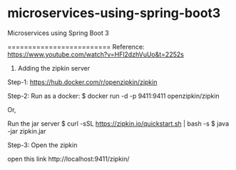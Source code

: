 # microservices-using-spring-boot3
Microservices using Spring Boot 3

=========================
Reference:
https://www.youtube.com/watch?v=HFl2dzhVuUo&t=2252s

1) Adding the zipkin server

Step-1: https://hub.docker.com/r/openzipkin/zipkin


Step-2: Run as a docker:
$ docker run -d -p 9411:9411 openzipkin/zipkin


Or,

Run the jar server
$ curl -sSL https://zipkin.io/quickstart.sh | bash -s
$ java -jar zipkin.jar


Step-3: Open the zipkin

open this link
http://localhost:9411/zipkin/


